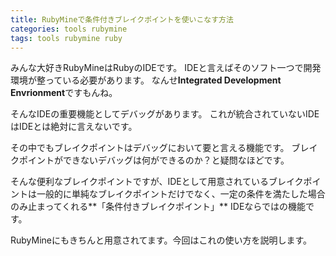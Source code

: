 ```yaml
---
title: RubyMineで条件付きブレイクポイントを使いこなす方法
categories: tools rubymine
tags: tools rubymine ruby
---
```

みんな大好きRubyMineはRubyのIDEです。
IDEと言えばそのソフト一つで開発環境が整っている必要があります。
なんせ**Integrated Development Envrionment**ですもんね。

そんなIDEの重要機能としてデバッグがあります。
これが統合されていないIDEはIDEとは絶対に言えないです。

その中でもブレイクポイントはデバッグにおいて要と言える機能です。
ブレイクポイントができないデバッグは何ができるのか？と疑問なほどです。

そんな便利なブレイクポイントですが、IDEとして用意されているブレイクポイントは一般的に単純なブレイクポイントだけでなく、一定の条件を満たした場合のみ止まってくれる**「条件付きブレイクポイント」** IDEならではの機能です。

RubyMineにもきちんと用意されてます。今回はこれの使い方を説明します。
